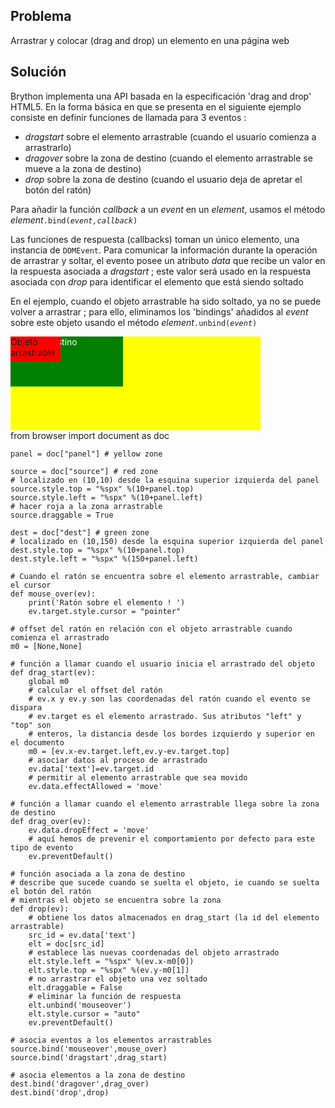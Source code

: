Problema
--------
Arrastrar y colocar (drag and drop) un elemento en una página web


Solución
--------

Brython implementa una API basada en la especificación 'drag and drop' HTML5. En la forma básica en que se presenta en el siguiente ejemplo consiste en definir funciones de llamada para 3 eventos :
- _dragstart_ sobre el elemento arrastrable (cuando el usuario comienza a arrastrarlo)
- _dragover_ sobre la zona de destino (cuando el elemento arrastrable se mueve a la zona de destino)
- _drop_ sobre la zona de destino (cuando el usuario deja de apretar el botón del ratón)

Para añadir la función _callback_ a un _event_ en un _element_, usamos el método _element_<code>.bind(_event,callback_)</code>

Las funciones de respuesta (callbacks) toman un único elemento, una instancia de `DOMEvent`. Para comunicar la información durante la operación de arrastrar y soltar, el evento posee un atributo _data_ que recibe un valor en la respuesta asociada a _dragstart_ ; este valor será usado en la respuesta asociada con _drop_ para identificar el elemento que está siendo soltado

En el ejemplo, cuando el objeto arrastrable ha sido soltado, ya no se puede volver a arrastrar ; para ello, eliminamos los 'bindings' añadidos al _event_ sobre este objeto usando el método _element_<code>.unbind(_event_)</code>

<div style="width:400px;height:150px;background-color:yellow" id="panel">
<div id="dest" style="position:absolute;width:180px;height:80px;background-color:green;color:white;">Zona de destino</div>
<div id="source" style="position:absolute;width:80px;height:40px;background-color:red;">Objeto arrastrable</div>
</div>

<div id="py_source">
    from browser import document as doc

    panel = doc["panel"] # yellow zone
    
    source = doc["source"] # red zone
    # localizado en (10,10) desde la esquina superior izquierda del panel
    source.style.top = "%spx" %(10+panel.top)
    source.style.left = "%spx" %(10+panel.left)
    # hacer roja a la zona arrastrable
    source.draggable = True
    
    dest = doc["dest"] # green zone
    # localizado en (10,150) desde la esquina superior izquierda del panel
    dest.style.top = "%spx" %(10+panel.top)
    dest.style.left = "%spx" %(150+panel.left)
    
    # Cuando el ratón se encuentra sobre el elemento arrastrable, cambiar el cursor
    def mouse_over(ev):
        print('Ratón sobre el elemento ! ')
        ev.target.style.cursor = "pointer"
    
    # offset del ratón en relación con el objeto arrastrable cuando comienza el arrastrado
    m0 = [None,None]
    
    # función a llamar cuando el usuario inicia el arrastrado del objeto
    def drag_start(ev):
        global m0
        # calcular el offset del ratón
        # ev.x y ev.y son las coordenadas del ratón cuando el evento se dispara
        # ev.target es el elemento arrastrado. Sus atributos "left" y "top" son
        # enteros, la distancia desde los bordes izquierdo y superior en el documento
        m0 = [ev.x-ev.target.left,ev.y-ev.target.top]
        # asociar datos al proceso de arrastrado
        ev.data['text']=ev.target.id
        # permitir al elemento arrastrable que sea movido
        ev.data.effectAllowed = 'move'
    
    # función a llamar cuando el elemento arrastrable llega sobre la zona de destino
    def drag_over(ev):
        ev.data.dropEffect = 'move'
        # aquí hemos de prevenir el comportamiento por defecto para este tipo de evento
        ev.preventDefault()
    
    # función asociada a la zona de destino
    # describe que sucede cuando se suelta el objeto, ie cuando se suelta el botón del ratón
    # mientras el objeto se encuentra sobre la zona    
    def drop(ev):
        # obtiene los datos almacenados en drag_start (la id del elemento arrastrable)
        src_id = ev.data['text']
        elt = doc[src_id]
        # establece las nuevas coordenadas del objeto arrastrado
        elt.style.left = "%spx" %(ev.x-m0[0])
        elt.style.top = "%spx" %(ev.y-m0[1])
        # no arrastrar el objeto una vez soltado
        elt.draggable = False
        # eliminar la función de respuesta
        elt.unbind('mouseover')
        elt.style.cursor = "auto"
        ev.preventDefault()

    # asocia eventos a los elementos arrastrables    
    source.bind('mouseover',mouse_over)
    source.bind('dragstart',drag_start)

    # asocia elementos a la zona de destino
    dest.bind('dragover',drag_over)
    dest.bind('drop',drop)
    
</div>


<script type="text/python3" id="py_source">
exec(doc['py_source'].text)
</script>    
